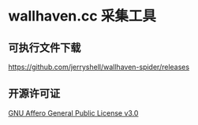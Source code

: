 # wallhaven.cc 采集工具

## 可执行文件下载

https://github.com/jerryshell/wallhaven-spider/releases

## 开源许可证

[GNU Affero General Public License v3.0](https://choosealicense.com/licenses/agpl-3.0/)
